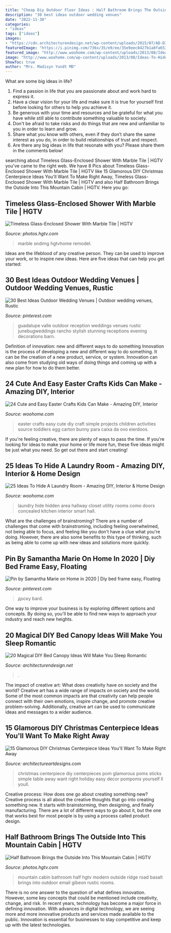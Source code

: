 ```yaml
---
title: "Cheap Diy Outdoor Floor Ideas : Half Bathroom Brings The Outside Into This Mountain Cabin"
description: "30 best ideas outdoor wedding venues"
date: "2022-11-30"
categories:
- "ideas"
tags: ["ideas"]
images:
- "https://cdn.architecturendesign.net/wp-content/uploads/2015/07/AD-DIY-Bed-Canopy-5.jpg"
featuredImage: "https://i.pinimg.com/736x/35/e9/ee/35e9eec8427b1a8fa65346c88c901149.jpg"
featured_image: "http://www.woohome.com/wp-content/uploads/2013/08/Ideas-To-Hide-A-Laundry-Room-11.jpg"
image: "http://www.woohome.com/wp-content/uploads/2013/08/Ideas-To-Hide-A-Laundry-Room-11.jpg"
ShowToc: true
author: "Mrs. Madisyn Yundt MD"
---
```



What are some big ideas in life?
1. Find a passion in life that you are passionate about and work hard to express it.
2. Have a clear vision for your life and make sure it is true for yourself first before looking for others to help you achieve it.
3. Be generous with your time and resources and be grateful for what you have while still able to contribute something valuable to society.
4. Don't be afraid to take risks and do things that are new and unfamiliar to you in order to learn and grow.
5. Share what you know with others, even if they don’t share the same interest as you do, in order to build relationships of trust and respect. 
6. Are there any big ideas in life that resonate with you? Please share them in the comments below!

	

		
searching about Timeless Glass-Enclosed Shower With Marble Tile | HGTV you've came to the right web. We have 8 Pics about Timeless Glass-Enclosed Shower With Marble Tile | HGTV like 15 Glamorous DIY Christmas Centerpiece Ideas You&#039;ll Want To Make Right Away, Timeless Glass-Enclosed Shower With Marble Tile | HGTV and also Half Bathroom Brings the Outside Into This Mountain Cabin | HGTV. Here you go:
		
    
## Timeless Glass-Enclosed Shower With Marble Tile | HGTV

<img loading=lazy src="https://hgtvhome.sndimg.com/content/dam/images/hgtv/fullset/2014/11/6/2/Kerrie-Kelly_Natural-Reclaimed-Essentials-bathroom-shower.jpg.rend.hgtvcom.616.924.suffix/1415312402238.jpeg" onerror="this.onerror=null;this.src='https://tse3.mm.bing.net/th?id=OIP.YEuUKHuijYeiYaDbdvPPsQHaLH&amp;pid=15.1';" alt="Timeless Glass-Enclosed Shower With Marble Tile | HGTV">

_Source: photos.hgtv.com_

>marble sndimg hgtvhome remodel. 

	

Ideas are the lifeblood of any creative person. They can be used to improve your work, or to inspire new ideas. Here are five ideas that can help you get started: 

    
## 30 Best Ideas Outdoor Wedding Venues | Outdoor Wedding Venues, Rustic

<img loading=lazy src="https://i.pinimg.com/736x/35/e9/ee/35e9eec8427b1a8fa65346c88c901149.jpg" onerror="this.onerror=null;this.src='https://tse4.mm.bing.net/th?id=OIP.y5eYboBz05q6lg1U2LeuCQHaLG&amp;pid=15.1';" alt="30 Best Ideas Outdoor Wedding Venues | Outdoor wedding venues, Rustic">

_Source: pinterest.com_

>guadalupe valle outdoor reception weddings venues rustic junebugweddings rancho stylish stunning receptions evening decorations barn. 

	

Definition of innovation: new and different ways to do something
Innovation is the process of developing a new and different way to do something. It can be the creation of a new product, service, or system. Innovation can also come from studying old ways of doing things and coming up with a new plan for how to do them better.

    
## 24 Cute And Easy Easter Crafts Kids Can Make - Amazing DIY, Interior

<img loading=lazy src="http://www.woohome.com/wp-content/uploads/2014/04/Easter-Crafts-for-Kids-13.jpg" onerror="this.onerror=null;this.src='https://tse4.mm.bing.net/th?id=OIP.yXZUr71uCjzuAEkAQDiawQHaOH&amp;pid=15.1';" alt="24 Cute and Easy Easter Crafts Kids Can Make - Amazing DIY, Interior">

_Source: woohome.com_

>easter crafts easy cute diy craft simple projects children activities source toddlers egg carton bunny para caixa da ovo eierdoos. 

	

If you're feeling creative, there are plenty of ways to pass the time. If you're looking for ideas to make your home or life more fun, these five ideas might be just what you need. So get out there and start creating!

    
## 25 Ideas To Hide A Laundry Room - Amazing DIY, Interior &amp; Home Design

<img loading=lazy src="http://www.woohome.com/wp-content/uploads/2013/08/Ideas-To-Hide-A-Laundry-Room-11.jpg" onerror="this.onerror=null;this.src='https://tse2.mm.bing.net/th?id=OIP.312cyrJWUOC0aMe1wS2iqwHaLJ&amp;pid=15.1';" alt="25 Ideas To Hide A Laundry Room - Amazing DIY, Interior &amp; Home Design">

_Source: woohome.com_

>laundry hide hidden area hallway closet utility rooms como doors concealed kitchen interior smart hall. 

	

What are the challenges of brainstroming?
There are a number of challenges that come with brainstroming, including feeling overwhelmed, not being able to focus, and feeling like you don't have a clue what you're doing. However, there are also some benefits to this type of thinking, such as being able to come up with new ideas and solutions more quickly.

    
## Pin By Samantha Marie On Home In 2020 | Diy Bed Frame Easy, Floating

<img loading=lazy src="https://i.pinimg.com/736x/cc/66/c1/cc66c11dd74a14b0a545bc15d70b486d.jpg" onerror="this.onerror=null;this.src='https://tse4.mm.bing.net/th?id=OIP.5S1Xw5c_WApSrbjjb1caPgHaPO&amp;pid=15.1';" alt="Pin by Samantha Marie on Home in 2020 | Diy bed frame easy, Floating">

_Source: pinterest.com_

>доску bard. 

	

One way to improve your business is by exploring different options and concepts. By doing so, you'll be able to find new ways to approach your industry and reach new heights.

    
## 20 Magical DIY Bed Canopy Ideas Will Make You Sleep Romantic

<img loading=lazy src="https://cdn.architecturendesign.net/wp-content/uploads/2015/07/AD-DIY-Bed-Canopy-5.jpg" onerror="this.onerror=null;this.src='https://tse2.mm.bing.net/th?id=OIP.rSlS-P24WMJJJnProar_iAHaLF&amp;pid=15.1';" alt="20 Magical DIY Bed Canopy Ideas Will Make You Sleep Romantic">

_Source: architecturendesign.net_

>. 

	

The impact of creative art: What does creativity have on society and the world?
Creative art has a wide range of impacts on society and the world. Some of the most common impacts are that creativity can help people connect with their own emotions, inspire change, and promote creative problem-solving. Additionally, creative art can be used to communicate ideas and messages to a wider audience.

    
## 15 Glamorous DIY Christmas Centerpiece Ideas You&#039;ll Want To Make Right Away

<img loading=lazy src="https://www.architectureartdesigns.com/wp-content/uploads/2016/12/15-Glamorous-DIY-Christmas-Centerpiece-Ideas-Youll-Want-To-Make-Right-Away-5.jpg" onerror="this.onerror=null;this.src='https://tse4.mm.bing.net/th?id=OIP.p23WuG71CLLooah6TF8WegHaLH&amp;pid=15.1';" alt="15 Glamorous DIY Christmas Centerpiece Ideas You&#039;ll Want To Make Right Away">

_Source: architectureartdesigns.com_

>christmas centerpiece diy centerpieces pom glamorous poms sticks simple table away want right holiday easy decor pompoms yourself ll youll. 

	

Creative process: How does one go about creating something new?
Creative process is all about the creative thoughts that go into creating something new. It starts with brainstorming, then designing, and finally manufacturing. There are a lot of different ways to go about it, but the one that works best for most people is by using a process called product design.

    
## Half Bathroom Brings The Outside Into This Mountain Cabin | HGTV

<img loading=lazy src="https://hgtvhome.sndimg.com/content/dam/images/hgtv/fullset/2017/6/7/1/FOD17_Forum-Phi-Architecture_Sopris-Mountain-House_10.jpg.rend.hgtvcom.966.1288.suffix/1496851550227.jpeg" onerror="this.onerror=null;this.src='https://tse1.mm.bing.net/th?id=OIP.SnkfTm_g5p06R1Mi_UolVQHaJ4&amp;pid=15.1';" alt="Half Bathroom Brings the Outside Into This Mountain Cabin | HGTV">

_Source: photos.hgtv.com_

>mountain cabin bathroom half hgtv modern outside ridge road basalt brings into outdoor email gibeon rustic rooms. 

	

There is no one answer to the question of what defines innovation. However, some key concepts that could be mentioned include creativity, change, and risk. In recent years, technology has become a major force in defining innovation. With advances in digital technology, we are seeing more and more innovative products and services made available to the public. Innovation is essential for businesses to stay competitive and keep up with the latest technologies.

